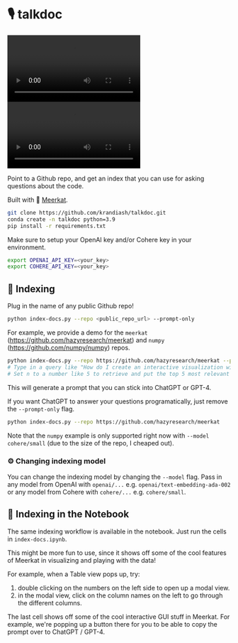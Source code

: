 # 🎙️ talkdoc

<video src="https://user-images.githubusercontent.com/10166085/225598887-808a5e03-c36f-43a3-912e-e829ec713608.mov" controls="controls" autoplay loop="loop" style="max-width: 730px;">
</video>

<video src="https://user-images.githubusercontent.com/10166085/225599063-7c0419cc-5b7a-4d02-8536-c205213b650d.mov" controls="controls" autoplay loop="loop" style="max-width: 730px;">
</video>

Point to a Github repo, and get an index that you can use for asking
questions about the code.

Built with 🚀 [Meerkat](http://meerkat.wiki).

```bash
git clone https://github.com/krandiash/talkdoc.git
conda create -n talkdoc python=3.9
pip install -r requirements.txt
```

Make sure to setup your OpenAI key and/or Cohere key in your environment.

```bash
export OPENAI_API_KEY=<your_key>
export COHERE_API_KEY=<your_key>
```

## 📇 Indexing
Plug in the name of any public Github repo!
```bash
python index-docs.py --repo <public_repo_url> --prompt-only
```
For example, we provide a demo for the `meerkat` (https://github.com/hazyresearch/meerkat) and `numpy` (https://github.com/numpy/numpy) repos.

```bash
python index-docs.py --repo https://github.com/hazyresearch/meerkat --prompt-only
# Type in a query like "How do I create an interactive visualization with a table and a scatterplot in Python with Meerkat?"
# Set n to a number like 5 to retrieve and put the top 5 most relevant results into the prompt
```
This will generate a prompt that you can stick into ChatGPT or GPT-4.

If you want ChatGPT to answer your questions programatically, just remove the `--prompt-only` flag.
```bash
python index-docs.py --repo https://github.com/hazyresearch/meerkat
```

Note that the `numpy` example is only supported right now with `--model cohere/small` (due to the size of the repo, I cheaped out).

### ⚙️ Changing indexing model
You can change the indexing model by changing the `--model` flag. Pass in any model from OpenAI with `openai/...` e.g. `openai/text-embedding-ada-002` or any model from Cohere with `cohere/...` e.g. `cohere/small`.

## 📝 Indexing in the Notebook
The same indexing workflow is available in the notebook. Just run the cells in `index-docs.ipynb`.

This might be more fun to use, since it shows off some of the cool features of Meerkat in visualizing and playing with the data!

For example, when a Table view pops up, try:
1. double clicking on the numbers on the left side to open up a modal view.
2. in the modal view, click on the column names on the left to go through the different columns.

The last cell shows off some of the cool interactive GUI stuff in Meerkat. For example,
we're popping up a button there for you to be able to copy the prompt over to ChatGPT / GPT-4.
